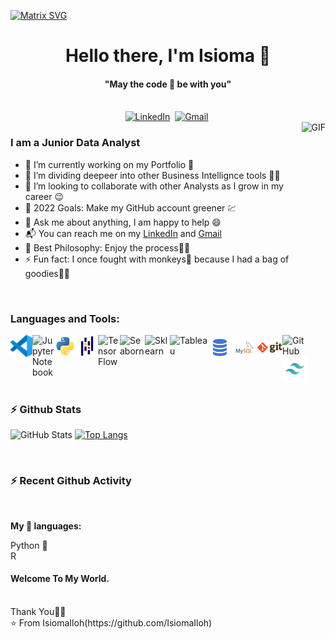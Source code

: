   [![Matrix SVG](https://raw.githubusercontent.com/rodrigograca31/rodrigograca31/master/matrix.svg)](https://www.youtube.com/watch?v=SDkAGkd4NLc) 
<p>
  <h1 align="center"><b>Hello there, I'm Isioma 👋</b></h1>
</p>
<p>
  <h4 align="center"><b>"May the code 💪 be with you"</b></h4>
</p>

<p align="center">
<br>
<a href="https://www.linkedin.com/in/isioma-kingsley-iloh-60852ab8/"><img src="https://img.shields.io/badge/linkedin-%230077B5.svg?&style=for-the-badge&logo=linkedin&logoColor=white" alt="LinkedIn" /></a>&nbsp;
<a href="mailto:ilohkingsleyisioma@gmail.com?subject=Hello%20Isioma"><img src="https://img.shields.io/badge/gmail-%23D14836.svg?&style=for-the-badge&logo=gmail&logoColor=white" alt="Gmail"/></a>&nbsp;
<br>

<img align="right" height="270px" alt="GIF" src="https://i.pinimg.com/originals/e4/26/70/e426702edf874b181aced1e2fa5c6cde.gif" />

### I am a Junior Data Analyst
- 🔭 I’m currently working on my Portfolio 💼
- 🌱 I’m dividing deepeer into other Business Intellignce tools 🧠:wrench:
- 👯 I’m looking to collaborate with other Analysts as I grow in my career :wink:
- 🥅 2022 Goals: Make my GitHub account greener :chart:
- 💬 Ask me about anything, I am happy to help :smile:
- 📬 You can reach me on my [LinkedIn](https://www.linkedin.com/in/isioma-kingsley-iloh-60852ab8/) and [Gmail](mailto:ilohkingsleyisioma@gmail.com?subject=Hello%20Isioma)
- 🧗 Best Philosophy: Enjoy the process🧘🏿
- ⚡ Fun fact: I once fought with monkeys🐒 because I had a bag of goodies🤦🏿

<br>

### Languages and Tools: 
 
<img align="left" alt="Visual Studio Code" width="35px" src="https://raw.githubusercontent.com/github/explore/80688e429a7d4ef2fca1e82350fe8e3517d3494d/topics/visual-studio-code/visual-studio-code.png" />


<img align="left" alt="Jupyter Notebook" width="35px" src="https://upload.wikimedia.org/wikipedia/commons/thumb/3/38/Jupyter_logo.svg/1767px-Jupyter_logo.svg.png" />
  
<img align="left" alt="Python" width="35px" src="https://raw.githubusercontent.com/devicons/devicon/master/icons/python/python-original.svg" />
  
<img align="left" alt="Pandas" width="35px" src="https://raw.githubusercontent.com/devicons/devicon/2ae2a900d2f041da66e950e4d48052658d850630/icons/pandas/pandas-original.svg"/>
  
<img align="left" alt="TensorFlow" width="35px"
 src="https://www.vectorlogo.zone/logos/tensorflow/tensorflow-icon.svg"/>
  
<img align="left" alt="Seaborn" width="40px"
 src="https://seaborn.pydata.org/_images/logo-mark-lightbg.svg"/> 
 
 <img align="left" alt="Sklearn" width="40px"
 src="https://upload.wikimedia.org/wikipedia/commons/0/05/Scikit_learn_logo_small.svg"/> 
 
 <img align="left" alt="Tableau" width="60px"
 src="https://b-new.be/wp-content/uploads/2020/07/TB.png"/>  
  
<img align="left" alt="SQL" width="40px" src="https://raw.githubusercontent.com/github/explore/80688e429a7d4ef2fca1e82350fe8e3517d3494d/topics/sql/sql.png" />
<img align="left" alt="MySQL" width="40px" src="https://raw.githubusercontent.com/github/explore/80688e429a7d4ef2fca1e82350fe8e3517d3494d/topics/mysql/mysql.png" />
<img align="left" alt="Git" width="40px" src="https://raw.githubusercontent.com/github/explore/80688e429a7d4ef2fca1e82350fe8e3517d3494d/topics/git/git.png" />
<img align="left" alt="GitHub" width="40px" src="https://www.svgrepo.com/show/332084/github.svg" />
<img align="left" alt="HTML5" width="40px" src="https://raw.githubusercontent.com/github/explore/80688e429a7d4ef2fca1e82350fe8e3517d3494d/topics/tailwind/tailwind.png" />
<br>
<br>
<br>
<br>
<br>

### :zap: Github Stats

![GitHub Stats](https://github-readme-stats.vercel.app/api?username=IsiomaIloh&theme=tokyonight) 
[![Top Langs](https://github-readme-stats.vercel.app/api/top-langs/?username=IsiomaIloh&hide=javascript,html,css&lang_count=8)](https://github.com/IsiomaIloh/github-readme-stats)


<br>

### :zap: Recent Github Activity
  
<!--START_SECTION:activity-->
<!-- 1. 💪 Opened PR [#363](https://github.com/abhisheknaiidu/awesome-github-profile-readme/pull/363) in [abhisheknaiidu/awesome-github-profile-readme](https://github.com/abhisheknaiidu/awesome-github-profile-readme)
2. 💪 Opened PR [#423](https://github.com/OpenSourceTogether/Hacktoberfest-2020/pull/423) in [OpenSourceTogether/Hacktoberfest-2020](https://github.com/OpenSourceTogether/Hacktoberfest-2020)
3. ❗️ Opened issue [#172](https://github.com/EddieJaoudeCommunity/support/issues/172) in [EddieJaoudeCommunity/support](https://github.com/EddieJaoudeCommunity/support) -->
<!--END_SECTION:activity-->

<br>

<!-- ### 📊 &nbsp; STATS
 -->
<!--START_SECTION_LINES_OF_CODE:readme-info-->
<!-- **From Hello World I have written 1.4 million Lines of Code ✍️**
 -->

<!--END_SECTION_LINES_OF_CODE:readme-info-->

<!--START_SECTION_DAILY_COMMIT:readme-info-->
<!-- **I'm an early 🐤** 

| | | | |
| --- | --- | --- | --- |
|🌞 Morning                |65 commits          |![](https://via.placeholder.com/60x22/000000/000000?text=+)![](https://via.placeholder.com/340x22/b8b8b8/b8b8b8?=text=+)|14.94%|
|🌆 Daytime                |188 commits         |![](https://via.placeholder.com/172x22/000000/000000?text=+)![](https://via.placeholder.com/228x22/b8b8b8/b8b8b8?=text=+)|43.22%|
|🌃 Evening                |159 commits         |![](https://via.placeholder.com/148x22/000000/000000?text=+)![](https://via.placeholder.com/252x22/b8b8b8/b8b8b8?=text=+)|36.55%|
|🌙 Night                  |23 commits          |![](https://via.placeholder.com/20x22/000000/000000?text=+)![](https://via.placeholder.com/380x22/b8b8b8/b8b8b8?=text=+)|5.29%|
| | | | |
 -->
<!--END_SECTION_DAILY_COMMIT:readme-info-->

<!--START_SECTION_WEEKLY_COMMIT:readme-info-->
<!-- 📅 **I'm Most Productive on Thursdays** 

| | | | |
| --- | --- | --- | --- |
|Monday                   |73 commits          |![](https://via.placeholder.com/56x22/000000/000000?text=+)![](https://via.placeholder.com/344x22/b8b8b8/b8b8b8?=text=+)|13.9%|
|Tuesday                  |44 commits          |![](https://via.placeholder.com/32x22/000000/000000?text=+)![](https://via.placeholder.com/368x22/b8b8b8/b8b8b8?=text=+)|8.38%|
|Wednesday                |71 commits          |![](https://via.placeholder.com/56x22/000000/000000?text=+)![](https://via.placeholder.com/344x22/b8b8b8/b8b8b8?=text=+)|13.52%|
|Thursday                 |128 commits         |![](https://via.placeholder.com/96x22/000000/000000?text=+)![](https://via.placeholder.com/304x22/b8b8b8/b8b8b8?=text=+)|24.38%|
|Friday                   |62 commits          |![](https://via.placeholder.com/48x22/000000/000000?text=+)![](https://via.placeholder.com/352x22/b8b8b8/b8b8b8?=text=+)|11.81%|
|Saturday                 |54 commits          |![](https://via.placeholder.com/40x22/000000/000000?text=+)![](https://via.placeholder.com/360x22/b8b8b8/b8b8b8?=text=+)|10.29%|
|Sunday                   |93 commits          |![](https://via.placeholder.com/72x22/000000/000000?text=+)![](https://via.placeholder.com/328x22/b8b8b8/b8b8b8?=text=+)|17.71%|
| | | | |
 -->
<!--END_SECTION_WEEKLY_COMMIT:readme-info-->

<!--START_SECTION_LANGUAGE:readme-info-->
**My 💖 languages:** 

Python 🐍
  <br>
R

#### Welcome To My World.
<br>
Thank You🙏🏼
  <br>
⭐️ From IsiomaIloh(https://github.com/IsiomaIloh)
